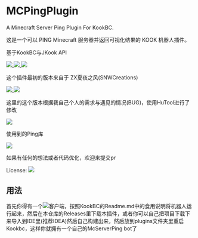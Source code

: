 # MCPingPlugin

A Minecraft Server Ping Plugin For KookBC.

这是一个可以 PING Minecraft 服务器并返回可视化结果的 KOOK 机器人插件。

基于KookBC与JKook API
<p>
    <a  href="https://www.oracle.com/java/technologies/javase/javase-jdk8-downloads.html">
		<img src="https://img.shields.io/badge/JDK-8+-green.svg" />
	</a>
    <a href= "https://github.com/SNWCreations/KookBC">
        <img src="https://img.shields.io/badge/-KookBC-red">
    </a>
    <a href= "https://github.com/SNWCreations/JKook">
        <img src="https://img.shields.io/badge/-JKook-red">
    </a>
</p>
​
这个插件最初的版本来自于 ZX夏夜之风(SNWCreations)
<p>
  <a href="https://github.com/SNWCreations">
    <img src="https://img.shields.io/badge/Author-SNWCreations-blue.svg?link=https://github.com/SNWCreations" />
  </a>
  <a href="https://github.com/SNWCreations/MCPingBot">
    <img src="https://img.shields.io/badge/Repo-MCPingBot-blue.svg?link=https://github.com/SNWCreations/MCPingBot">
  </a>
</p>

这里的这个版本根据我自己个人的需求与遇见的情况(BUG)，使用HuTool进行了修改
​<p>
    <a href="https://github.com/looly/hutool-site">
        <img src="https://img.shields.io/badge/-HuTool-red">
    </a>
</p>

使用到的Ping库
​<p>
    <a href="https://github.com/lucaazalim/minecraft-server-ping">
        <img src="https://img.shields.io/badge/MCServerPing-lucaazalim-red">
    </a>
</p>

如果有任何的想法或者代码优化，欢迎来提交pr

<p>
    License:
    <a href="https://mit-license.org/">
        <img src="https://img.shields.io/badge/license-MIT-green">
    </a>
</p>

## 用法

首先你得有一个<a href= "https://github.com/SNWCreations/KookBC"><img src="https://img.shields.io/badge/-KookBC-red"></a>客户端，按照KookBC的Readme.md中的食用说明将机器人运行起来，然后在本仓库的Releases里下载本插件，或者你可以自己把项目下载下来导入到IDE里(推荐IDEA)然后自己构建出来，然后放到plugins文件夹里重启Kookbc，这样你就拥有一个自己的McServerPing bot了